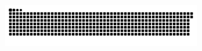 <picture>
  <source media="(prefers-color-scheme: dark)" srcset="https://raw.githubusercontent.com/MarineHakobyan/MarineHakobyan/048b769841ad90480ea16efc6c0f99e2799f73ab/github-contribution-grid-snake-dark.svg" />
  <source media="(prefers-color-scheme: light)" srcset="https://raw.githubusercontent.com/MarineHakobyan/MarineHakobyan/048b769841ad90480ea16efc6c0f99e2799f73ab/github-contribution-grid-snake.svg" />
  <img alt="github-snake" src="https://raw.githubusercontent.com/MarineHakobyan/MarineHakobyan/048b769841ad90480ea16efc6c0f99e2799f73ab/github-contribution-grid-snake-dark.svg" />
</picture>
